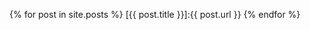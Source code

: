 [阿成]:http://ac.geodesy.cn

{% for post in site.posts %}
[{{ post.title }}]:{{ post.url }}
{% endfor %}